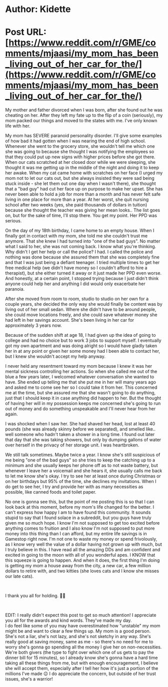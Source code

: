 # Author: Kidette
# Post URL: [https://www.reddit.com/r/GME/comments/mjaasi/my_mom_has_been_living_out_of_her_car_for_the/](https://www.reddit.com/r/GME/comments/mjaasi/my_mom_has_been_living_out_of_her_car_for_the/)


My mother and father divorced when I was born, after she found out he was cheating on her. After they left my fate up to the flip of a coin (seriously), my mom packed our things and moved to the states with me. I've only known life with her.

My mom has SEVERE paranoid personality disorder. I'll give some examples of how bad it had gotten when I was nearing the end of high school. Whenever she went to the grocery store, she wouldn't tell me which one she was going to because she thought I was notifying the employees so that they could put up new signs with higher prices before she got there. When our cats scratched at her closed door while we were sleeping, she thought it was me getting up in the middle of the night and doing it to keep her awake. When my cat came home with scratches on her face (I urged my mom not to let our cats out, but she always insisted they were sad being stuck inside - she let them out one day when I wasn't there), she thought that a "bad guy" had cut her face up on purpose to make her upset. She has never been able to hold a job for more than a month and has never felt safe living in one place for more than a year. At her worst, she quit nursing school after two weeks (yes, she paid thousands of dollars in tuition) because she thought the teacher was giving her mean looks.. The list goes on, but for the sake of time, I'll stop there. You get my point. Her PPD was serious.

On the day of my 18th birthday, I came home to an empty house. When I finally got in contact with my mom, she told me she couldn't trust me anymore. That she knew I had turned into "one of the bad guys". No matter what I said to her, she was not coming back. I know what you're thinking. Why didn't I get her help or call the police? I had. I called the police and nothing was done because she assured them that she was completely fine and that I was just being a defiant teenager. I tried multiple times to get her free medical help (we didn't have money so I couldn't afford to hire a therapist), but she either turned it away or it just made her PPD even worse. And honestly, at a certain point, I stopped trying because I just didn't think anyone could help her and anything I did would only exacerbate her paranoia.

After she moved from room to room, studio to studio on her own for a couple years, she decided the only way she would finally be content was by living out of her small sedan. Where she didn't have to be around people, she could move locations freely, and she could save whatever money she had left in her savings account. She's been living in her car for approximately 3 years now.

Because of the sudden shift at age 18, I had given up the idea of going to college and had no choice but to work 3 jobs to support myself. I eventually got my own apartment and was doing alright so I would have gladly taken her in at any point or given her some money had I been able to contact her, but I knew she wouldn't accept my help anyway.

I never held any resentment toward my mom because I knew it was her mental sickness controlling her actions. So when she called me out of the blue a few years later, I welcomed whatever conversation she wanted to have. She ended up telling me that she put me in her will many years ago and asked me to come see her so I could take it from her. This concerned me at the time, but she assured me that she wasn't going to do anything, just that I should keep it in case anything did happen to her. But the thought of having her will in my possession keeps me concerned she's going to run out of money and do something unspeakable and I'll never hear from her again.

I was shocked when I saw her. She had shaved her head, lost at least 40 pounds (she was already skinny before we separated), and smelled like.. well someone who hadn't taken a shower in a long time. I found out later that day that she was taking showers, but only by dumping gallons of water over herself in the privacy of her storage unit. I was heartbroken.

We still talk sometimes. Maybe twice a year. I know she's still suspicious of me being "one of the bad guys" so she tries to keep the catching up to a minimum and she usually keeps her phone off as to not waste battery, but whenever I leave her a voicemail and she hears it, she usually calls me back to let me know she's okay. I try to see her at least once during Christmas or on her birthdays but 95% of the time, she declines my invitations. When I do get to see her, I try and provide her with as many necessities as possible, like canned foods and toilet paper.

No one is gonna see this, but the point of me posting this is so that I can look back at this moment, before my mom's life changed for the better. I can't express how happy I am to have found this community. It sounds stupid to say that I found solace in a subreddit, but you guys have truly given me so much hope. I know I'm not supposed to get too excited before anything comes to fruition and I also know I'm not supposed to put more money into this thing than I can afford, but my entire life savings is in Gamestop right now. I'm not one to waste my money or spend frivolously, as I know very well the value of a dollar having not grown up with much, but I truly believe in this. I have read all the amazing DDs and am confident and excited in going to the moon with all of you wonderful apes. I KNOW that this squeeze is going to happen. And when it does, the first thing I'm doing is getting my mom a house away from the city, a new car, a few million dollars to retire with, and two kitties (she loves cats and I know she misses our late cats).

&#x200B;

I thank you all for holding. 💎🙌

&#x200B;

EDIT: I really didn't expect this post to get so much attention! I appreciate you all for the awards and kind words. They've made my day.  
I do feel like some of you may have overestimated how "unstable" my mom might be and want to clear a few things up. My mom is a good person. She's not a liar, she's not lazy, and she's not sketchy in any way. She's really good at saving money, same as me - so there's no need for me to worry she's gonna go spending all the money I give her on non-necessities. We're both givers (the type to fight over which one of us gets to pay the dinner bill for 15 minutes), so I already know she's gonna have a hard time taking all these things from me, but with enough encouragement, I believe she will accept them, especially after I tell her how it's just a portion of the millions I've made 😉 I do appreciate the concern, but outside of her trust issues, she's a warrior!
